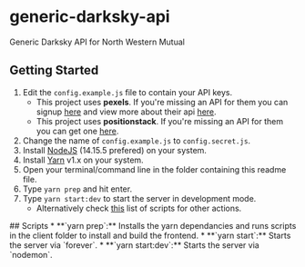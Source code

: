 # generic-darksky-api
Generic Darksky API for North Western Mutual

## Getting Started
 1. Edit the `config.example.js` file to contain your API keys.
    * This project uses **pexels**. If you're missing an API for them you can signup [here](https://www.pexels.com/onboarding/) and view more about their api [here](https://www.pexels.com/api/).
    * This project uses **positionstack**. If you're missing an API for them you can get one [here](https://positionstack.com/signup/free).
 2. Change the name of `config.example.js` to `config.secret.js`. 
 3. Install [NodeJS](https://nodejs.org/en/) (14.15.5 prefered) on your system.
 4. Install [Yarn](https://classic.yarnpkg.com/en/docs/install/) v1.x on your system.
 5. Open your terminal/command line in the folder containing this readme file.
 6. Type `yarn prep` and hit enter.
 7. Type `yarn start:dev` to start the server in development mode. 
    * Alternatively check [this](#scripts) list of scripts for other actions.
<a name="headers"/>
## Scripts
 * **`yarn prep`:** Installs the yarn dependancies and runs scripts in the client folder to install and build the frontend.
 * **`yarn start`:** Starts the server via `forever`.
 * **`yarn start:dev`:** Starts the server via `nodemon`.